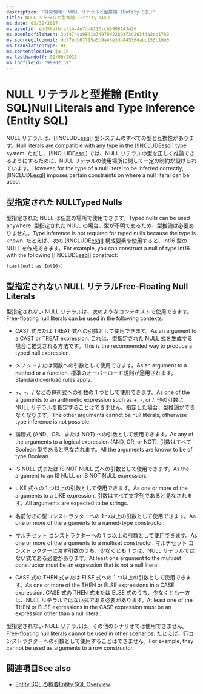 ```yaml
---
description: '詳細情報: NULL リテラルと型推論 (Entity SQL)'
title: NULL リテラルと型推論 (Entity SQL)
ms.date: 03/30/2017
ms.assetid: edd56afb-af1b-4e7d-b210-cb8998143426
ms.openlocfilehash: 3b3474ea9841a34970d2269173d263fda2eb1789
ms.sourcegitcommit: ddf7edb67715a5b9a45e3dd44536dabc153c1de0
ms.translationtype: HT
ms.contentlocale: ja-JP
ms.lasthandoff: 02/06/2021
ms.locfileid: "99802139"
---
```

# <a name="null-literals-and-type-inference-entity-sql"></a><span data-ttu-id="81a01-103">NULL リテラルと型推論 (Entity SQL)</span><span class="sxs-lookup"><span data-stu-id="81a01-103">Null Literals and Type Inference (Entity SQL)</span></span>

<span data-ttu-id="81a01-104">NULL リテラルは、[!INCLUDE[esql](../../../../../../includes/esql-md.md)] 型システムのすべての型と互換性があります。</span><span class="sxs-lookup"><span data-stu-id="81a01-104">Null literals are compatible with any type in the [!INCLUDE[esql](../../../../../../includes/esql-md.md)] type system.</span></span> <span data-ttu-id="81a01-105">ただし、[!INCLUDE[esql](../../../../../../includes/esql-md.md)] では、NULL リテラルの型を正しく推論できるようにするために、NULL リテラルの使用場所に関して一定の制約が設けられています。</span><span class="sxs-lookup"><span data-stu-id="81a01-105">However, for the type of a null literal to be inferred correctly, [!INCLUDE[esql](../../../../../../includes/esql-md.md)] imposes certain constraints on where a null literal can be used.</span></span>  
  
## <a name="typed-nulls"></a><span data-ttu-id="81a01-106">型指定された NULL</span><span class="sxs-lookup"><span data-stu-id="81a01-106">Typed Nulls</span></span>  

 <span data-ttu-id="81a01-107">型指定された NULL は任意の場所で使用できます。</span><span class="sxs-lookup"><span data-stu-id="81a01-107">Typed nulls can be used anywhere.</span></span> <span data-ttu-id="81a01-108">型指定された NULL の場合、型が不明であるため、型推論は必要ありません。</span><span class="sxs-lookup"><span data-stu-id="81a01-108">Type inference is not required for typed nulls because the type is known.</span></span> <span data-ttu-id="81a01-109">たとえば、次の [!INCLUDE[esql](../../../../../../includes/esql-md.md)] 構成要素を使用すると、Int16 型の NULL を作成できます。</span><span class="sxs-lookup"><span data-stu-id="81a01-109">For example, you can construct a null of type Int16 with the following [!INCLUDE[esql](../../../../../../includes/esql-md.md)] construct:</span></span>  
  
 `(cast(null as Int16))`  
  
## <a name="free-floating-null-literals"></a><span data-ttu-id="81a01-110">型指定されない NULL リテラル</span><span class="sxs-lookup"><span data-stu-id="81a01-110">Free-Floating Null Literals</span></span>  

 <span data-ttu-id="81a01-111">型指定されない NULL リテラルは、次のようなコンテキストで使用できます。</span><span class="sxs-lookup"><span data-stu-id="81a01-111">Free-floating null literals can be used in the following contexts:</span></span>  
  
- <span data-ttu-id="81a01-112">CAST 式または TREAT 式への引数として使用できます。</span><span class="sxs-lookup"><span data-stu-id="81a01-112">As an argument to a CAST or TREAT expression.</span></span> <span data-ttu-id="81a01-113">これは、型指定された NULL 式を生成する場合に推奨される方法です。</span><span class="sxs-lookup"><span data-stu-id="81a01-113">This is the recommended way to produce a typed null expression.</span></span>  
  
- <span data-ttu-id="81a01-114">メソッドまたは関数への引数として使用できます。</span><span class="sxs-lookup"><span data-stu-id="81a01-114">As an argument to a method or a function.</span></span> <span data-ttu-id="81a01-115">標準のオーバーロード規則が適用されます。</span><span class="sxs-lookup"><span data-stu-id="81a01-115">Standard overload rules apply.</span></span>  
  
- <span data-ttu-id="81a01-116">+、-、/ などの算術式への引数の 1 つとして使用できます。</span><span class="sxs-lookup"><span data-stu-id="81a01-116">As one of the arguments to an arithmetic expression such as +, -, or /.</span></span> <span data-ttu-id="81a01-117">他の引数に NULL リテラルを指定することはできません。指定した場合、型推論ができなくなります。</span><span class="sxs-lookup"><span data-stu-id="81a01-117">The other arguments cannot be null literals, otherwise type inference is not possible.</span></span>  
  
- <span data-ttu-id="81a01-118">論理式 (AND、OR、または NOT) への引数として使用できます。</span><span class="sxs-lookup"><span data-stu-id="81a01-118">As any of the arguments to a logical expression (AND, OR, or NOT).</span></span> <span data-ttu-id="81a01-119">引数はすべて Boolean 型であると見なされます。</span><span class="sxs-lookup"><span data-stu-id="81a01-119">All the arguments are known to be of type Boolean.</span></span>  
  
- <span data-ttu-id="81a01-120">IS NULL 式または IS NOT NULL 式への引数として使用できます。</span><span class="sxs-lookup"><span data-stu-id="81a01-120">As the argument to an IS NULL or IS NOT NULL expression.</span></span>  
  
- <span data-ttu-id="81a01-121">LIKE 式への 1 つ以上の引数として使用できます。</span><span class="sxs-lookup"><span data-stu-id="81a01-121">As one or more of the arguments to a LIKE expression.</span></span> <span data-ttu-id="81a01-122">引数はすべて文字列であると見なされます。</span><span class="sxs-lookup"><span data-stu-id="81a01-122">All arguments are expected to be strings.</span></span>  
  
- <span data-ttu-id="81a01-123">名前付きの型コンストラクターへの 1 つ以上の引数として使用できます。</span><span class="sxs-lookup"><span data-stu-id="81a01-123">As one or more of the arguments to a named-type constructor.</span></span>  
  
- <span data-ttu-id="81a01-124">マルチセット コンストラクターへの 1 つ以上の引数として使用できます。</span><span class="sxs-lookup"><span data-stu-id="81a01-124">As one or more of the arguments to a multiset constructor.</span></span> <span data-ttu-id="81a01-125">マルチセット コンストラクターに渡す引数のうち、少なくとも 1 つは、NULL リテラルではない式である必要があります。</span><span class="sxs-lookup"><span data-stu-id="81a01-125">At least one argument to the multiset constructor must be an expression that is not a null literal.</span></span>  
  
- <span data-ttu-id="81a01-126">CASE 式の THEN 式または ELSE 式への 1 つ以上の引数として使用できます。</span><span class="sxs-lookup"><span data-stu-id="81a01-126">As one or more of the THEN or ELSE expressions in a CASE expression.</span></span> <span data-ttu-id="81a01-127">CASE 式の THEN 式または ELSE 式のうち、少なくとも一方は、NULL リテラルではない式である必要があります。</span><span class="sxs-lookup"><span data-stu-id="81a01-127">At least one of the THEN or ELSE expressions in the CASE expression must be an expression other than a null literal.</span></span>  
  
 <span data-ttu-id="81a01-128">型指定されない NULL リテラルは、その他のシナリオでは使用できません。</span><span class="sxs-lookup"><span data-stu-id="81a01-128">Free-floating null literals cannot be used in other scenarios.</span></span> <span data-ttu-id="81a01-129">たとえば、行コンストラクターへの引数として使用することはできません。</span><span class="sxs-lookup"><span data-stu-id="81a01-129">For example,  they cannot be used as arguments to a row constructor.</span></span>  
  
## <a name="see-also"></a><span data-ttu-id="81a01-130">関連項目</span><span class="sxs-lookup"><span data-stu-id="81a01-130">See also</span></span>

- [<span data-ttu-id="81a01-131">Entity SQL の概要</span><span class="sxs-lookup"><span data-stu-id="81a01-131">Entity SQL Overview</span></span>](entity-sql-overview.md)
